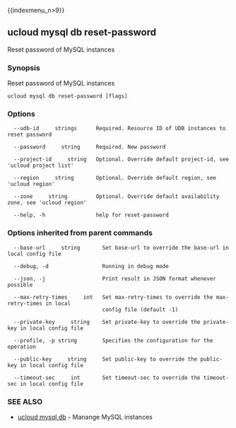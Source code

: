 {{indexmenu_n>9}}

## ucloud mysql db reset-password

Reset password of MySQL instances

### Synopsis

Reset password of MySQL instances

```
ucloud mysql db reset-password [flags]
```

### Options

```
  --udb-id     strings      Required. Resource ID of UDB instances to reset password 

  --password     string     Required. New password 

  --project-id     string   Optional. Override default project-id, see 'ucloud project list' 

  --region     string       Optional. Override default region, see 'ucloud region' 

  --zone     string         Optional. Override default availability zone, see 'ucloud region' 

  --help, -h                help for reset-password 

```

### Options inherited from parent commands

```
  --base-url     string       Set base-url to override the base-url in local config file 

  --debug, -d                 Running in debug mode 

  --json, -j                  Print result in JSON format whenever possible 

  --max-retry-times     int   Set max-retry-times to override the max-retry-times in local
                              config file (default -1) 

  --private-key     string    Set private-key to override the private-key in local config file 

  --profile, -p string        Specifies the configuration for the operation 

  --public-key     string     Set public-key to override the public-key in local config file 

  --timeout-sec     int       Set timeout-sec to override the timeout-sec in local config file 

```

### SEE ALSO

* [ucloud mysql db](software/cli/cmd/ucloud/mysql/db)	 - Manange MySQL instances

